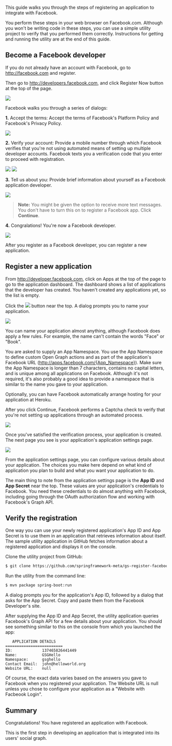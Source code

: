 
This guide walks you through the steps of registering an application to integrate with Facebook.

You perform these steps in your web browser on Facebook.com. Although you won't be writing code in these steps, you can use a simple utility project to verify that you performed them correctly. Instructions for getting and running the utility are at the end of this guide.

Become a Facebook developer
-----------------------------
If you do not already have an account with Facebook, go to http://facebook.com and register. 

Then go to http://developers.facebook.com, and click Register Now button at the top of the page.

![](images/fb-dev-register.png)

Facebook walks you through a series of dialogs:

__1.__ Accept the terms: Accept the terms of Facebook's Platform Policy and Facebook's Privacy Policy.    

![](images/fb-terms-agree.png)

__2.__ Verify your account: Provide a mobile number through which Facebook verifies that you're not using automated means of setting up multiple developer accounts. Facebook texts you a verification code that you enter to proceed with registration. 

![](images/fb-verify1.png)
![](images/fb-verify2.png)

__3.__ Tell us about you: Provide brief information about yourself as a Facebook application developer.

![](images/fb-about-you.png)

> **Note:** You might be given the option to receive more text messages. You don't have to turn this on to register a Facebook app. Click **Continue**.

__4.__ Congralations! You're now a Facebook developer.

![](images/fb-congrats.png)

 
After you register as a Facebook developer, you can register a new application.

Register a new application
-----------------------------
From http://developer.facebook.com, click on Apps at the top of the page to go to the application dashboard. The dashboard shows a list of applications that the developer has created. You haven't created any applications yet, so the list is empty. 

Click the ![](images/fb-create-new-app-button.png) button near the top. A dialog prompts you to name your application.

![](images/fb-new-app-form.png)

You can name your application almost anything, although Facebook does apply a few rules. For example, the name can't contain the words "Face" or "Book".

You are asked to supply an App Namespace. You use the App Namespace to define custom Open Graph actions and as part of the application's Facebook URL (http://apps.facebook.com/{App_Namespace}). Make sure the App Namespace is longer than 7 characters, contains no capital letters, and is unique among all applications on Facebook. Although it's not required, it's also probably a good idea to provide a namespace that is similar to the name you gave to your application.

Optionally, you can have Facebook automatically arrange hosting for your application at Heroku.

After you click Continue, Facebook performs a Captcha check to verify that you're not setting up applications through an automated process.

![](images/fb-captcha.png)

Once you've satisfied the verification process, your application is created. The next page you see is your application's application settings page.

![](images/fb-app-settings.png)

From the application settings page, you can configure various details about your application. The choices you make here depend on what kind of application you plan to build and what you want your application to do. 

The main thing to note from the application settings page is the __App ID__ and __App Secret__ near the top. These values are your application's credentials to Facebook. You need these credentials to do almost anything with Facebook, including going through the OAuth authorization flow and working with Facebook's Graph API.

Verify the registration
--------------------------
One way you can use your newly registered application's App ID and App Secret is to use them in an application that retrieves information about itself. The sample utility application in GitHub fetches information about a registered application and displays it on the console.

Clone the utility project from GitHub:

```sh
$ git clone https://github.com/springframework-meta/gs-register-facebook-app.git
```

Run the utility from the command line:

```sh
$ mvn package spring-boot:run
```

A dialog prompts you for the application's App ID, followed by a dialog that asks for the App Secret. Copy and paste them from the Facebook Developer's site.

After supplying the App ID and App Secret, the utility application queries Facebook's Graph API for a few details about your application. You should see something similar to this on the console from which you launched the app:

```
   APPLICATION DETAILS
=========================
ID:             137465826441449
Name:           GSGHello
Namespace:      gsghello
Contact Email:  john@helloworld.org
Website URL:    null
```

Of course, the exact data varies based on the answers you gave to Facebook when you registered your application. The Website URL is null unless you chose to configure your application as a "Website with Facbeook Login".


Summary
-------
Congratulations! You have registered an application with Facebook.

This is the first step in developing an application that is integrated into its users' social graph.

